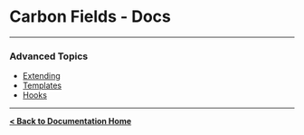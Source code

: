 Carbon Fields - Docs
====================

---

### Advanced Topics

* [Extending](https://github.com/htmlburger/carbon-fields-docs/blob/master/documentation/4-advanced-topics/1-extending.md)
* [Templates](https://github.com/htmlburger/carbon-fields-docs/blob/master/documentation/4-advanced-topics/2-templates.md)
* [Hooks](https://github.com/htmlburger/carbon-fields-docs/blob/master/documentation/4-advanced-topics/3-hooks.md)

---

**[< Back to Documentation Home](https://github.com/htmlburger/carbon-fields-docs/tree/master/documentation)**